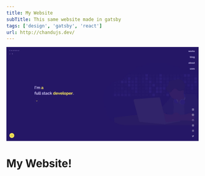 ```yaml
---
title: My Website
subTitle: This same website made in gatsby
tags: ['design', 'gatsby', 'react']
url: http://chandujs.dev/
---
```


![Chandu J S](chandujs.jpg)

# My Website!
